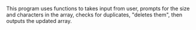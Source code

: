 This program uses functions to takes input from user, prompts for the size 
and characters in the array, checks for duplicates, "deletes them", then 
outputs the updated array.
